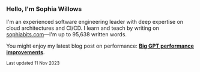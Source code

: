 ### Hello, I'm Sophia Willows

I'm an experienced software engineering leader with deep expertise on cloud architectures and CI/CD. I learn and teach by writing on [sophiabits.com](https://sophiabits.com/blog)—I'm up to 95,638 written words.

You might enjoy my latest blog post on performance: **[Big GPT performance improvements](https://sophiabits.com/blog/big-gpt-performance-improvements)**.

<sub>Last updated 11 Nov 2023</sub>
